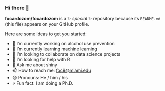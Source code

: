 ### Hi there 👋


**focardozom/focardozom** is a ✨ _special_ ✨ repository because its `README.md` (this file) appears on your GitHub profile.

Here are some ideas to get you started:

- 🔭 I’m currently working on alcohol use prevention
- 🌱 I’m currently learning machine learning
- 👯 I’m looking to collaborate on data science projects
- 🤔 I’m looking for help with R
- 💬 Ask me about shiny
- 📫 How to reach me: foc9@miami.edu
- 😄 Pronouns: He / him / his
- ⚡ Fun fact: I am doing a Ph.D.

